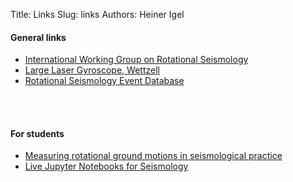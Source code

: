 Title: Links
Slug: links
Authors: Heiner Igel


#### General links

* [International Working Group on Rotational Seismology](http://www.rotational-seismology.org) 
* [Large Laser Gyroscope, Wettzell](http://www.fs.wettzell.de/LKREISEL/G/LaserGyros.html)
* [Rotational Seismology Event Database](http://www.rotational-seismology.org/data/eventdb)

<br></br>

#### For students

* [Measuring rotational ground motions in seismological practice](http://gfzpublic.gfz-potsdam.de/pubman/item/escidoc:43316/component/escidoc:56116/IS_5.3_rev1.pdf)
* [Live Jupyter Notebooks for Seismology](http://seismo-live.org)

